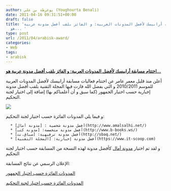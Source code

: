 ```yaml
---
author: يوغرطة بن علي (Youghourta Benali)
date: 2011-04-16 09:31:51+00:00
draft: false
title: 'اختتام مسابقة أرابيسك لأفضل المدونات العربية: و الفائز بلقب أفضل مدونة عربية
  هو... '
type: post
url: /2011/04/arabisk-award/
categories:
- Web
tags:
- arabisk
---
```


[**اختتام مسابقة أرابيسك لأفضل المدونات العربية: و الفائز بلقب أفضل مدونة عربية هو...**](https://www.it-scoop.com/2011/04/arabisk-award/)


أعلن منذ قليل معمر عامر عن اختتام فعاليات مسابقة أرابيسك لأفضل المدونات العربية للموسم 2010/2011 و التي بفضل الله فازت فيها المجلة التقنية بلقب أفضل مدونة إخبارية حسب اختيار الجمهور (كما سبق و أن أعلمناكم بها) إضافة إلى اختيار لجنة التحكيم.



[![](http://blog.arabisk-award.com/wp-content/themes/blog_theme/images/logo.png )
](https://www.it-scoop.com/2011/04/arabisk-award/)

و فيما يلي المدونات الفائزة حسب اختيار لجنة التحكيم:



	  * أفضل مدونة شخصية : [مدونة أمال](http://www.amalsalhi.net/)
	  * أفضل مدونة متخصصة: [مدونة كتب](http://www.b-books.ws/)
	  * أفضل مدونة ترفيهية: [سباق.نت](http://sbaq.net/)
	  * أفضل مدونة إخبارية: [المجلة التقنية](https://www.it-scoop.com)

و لقد تم اختيار [مدونة أمال](http://www.amalsalhi.net/) كأفضل مدونة لهذه النسخة من المسابقة حسب اختيار لجنة التحكيم

الإعلان الرسمي عن نتائج المسابقة:

[المدونات الفائزة حسب اختيار الجمهور](http://blog.arabisk-award.com/archives/115)

[المدونات الفائزة حسب اختيار لجنة التحكيم](http://blog.arabisk-award.com/archives/132)


